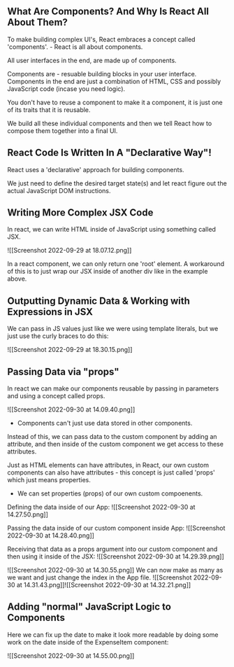 ## What Are Components? And Why Is React All About Them?
To make building complex UI's, React embraces a concept called 'components'. - React is all about components.

All user interfaces in the end, are made up of components.

Components are - resuable building blocks in your user interface. Components in the end are just a combination of HTML, CSS and possibly JavaScript code (incase you need logic).

You don't have to reuse a component to make it a component, it is just one of its traits that it is reusable.

We build all these individual components and then we tell React how to compose them together into a final UI.

## React Code Is Written In A "Declarative Way"!
React uses a 'declarative' approach for building components.

We just need to define the desired target state(s) and let react figure out the actual JavaScript DOM instructions.

## Writing More Complex JSX Code
In react, we can write HTML inside of JavaScript using something called JSX.

![[Screenshot 2022-09-29 at 18.07.12.png]]

In a react component, we can only return one 'root' element. A workaround of this is to just wrap our JSX inside of another div like in the example above.

## Outputting Dynamic Data & Working with Expressions in JSX
We can pass in JS values just like we were using template literals, but we just use the curly braces to do this:

![[Screenshot 2022-09-29 at 18.30.15.png]]

## Passing Data via "props"
In react we can make our components reusable by passing in parameters and using a concept called props.

![[Screenshot 2022-09-30 at 14.09.40.png]]

- Components can't just use data stored in other components.

Instead of this, we can pass data to the custom component by adding an attribute, and then inside of the custom component we get access to these attributes.

Just as HTML elements can have attributes, in React, our own custom components can also have attributes - this concept is just called 'props' which just means properties.

- We can set properties (props) of our own custom compoenents.

Defining the data inside of our App:
![[Screenshot 2022-09-30 at 14.27.50.png]]

Passing the data inside of our custom component inside App:
![[Screenshot 2022-09-30 at 14.28.40.png]]

Receiving that data as a props argument into our custom component and then using it inside of the JSX:
![[Screenshot 2022-09-30 at 14.29.39.png]]

![[Screenshot 2022-09-30 at 14.30.55.png]]
We can now make as many as we want and just change the index in the App file.
![[Screenshot 2022-09-30 at 14.31.43.png]]![[Screenshot 2022-09-30 at 14.32.21.png]]
## Adding "normal" JavaScript Logic to Components
Here we can fix up the date to make it look more readable by doing some work on the date inside of the ExpenseItem component:

![[Screenshot 2022-09-30 at 14.55.00.png]]

